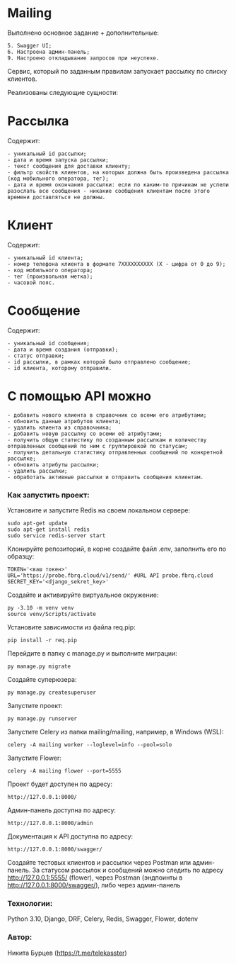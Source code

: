 # Mailing

Выполнено основное задание + дополнительные:
```
5. Swagger UI;
6. Настроена админ-панель;
9. Настроено откладывание запросов при неуспехе.
```

Сервис, который по заданным правилам запускает рассылку по списку клиентов.

Реализованы следующие сущности:
# Рассылка
Содержит:
```
- уникальный id рассылки;
- дата и время запуска рассылки;
- текст сообщения для доставки клиенту;
- фильтр свойств клиентов, на которых должна быть произведена рассылка (код мобильного оператора, тег);
- дата и время окончания рассылки: если по каким-то причинам не успели разослать все сообщения - никакие сообщения клиентам после этого времени доставляться не должны.
```

# Клиент
Содержит:
```
- уникальный id клиента;
- номер телефона клиента в формате 7XXXXXXXXXX (X - цифра от 0 до 9);
- код мобильного оператора;
- тег (произвольная метка);
- часовой пояс.
```

# Сообщение
Содержит:
```
- уникальный id сообщения;
- дата и время создания (отправки);
- статус отправки;
- id рассылки, в рамках которой было отправлено сообщение;
- id клиента, которому отправили.
```

# С помощью API можно
```
- добавить нового клиента в справочник со всеми его атрибутами;
- обновить данные атрибутов клиента;
- удалить клиента из справочника;
- добавить новую рассылку со всеми её атрибутами;
- получить общую статистику по созданным рассылкам и количеству отправленных сообщений по ним с группировкой по статусам;
- получить детальную статистику отправленных сообщений по конкретной рассылке;
- обновить атрибуты рассылки;
- удалить рассылки;
- обработать активные рассылки и отправить сообщения клиентам.
```


### Как запустить проект:

Установите и запустите Redis на своем локальном сервере:

```
sudo apt-get update
sudo apt-get install redis
sudo service redis-server start
```

Клонируйте репозиторий, в корне создайте файл .env, заполнить его по образцу:

```
TOKEN='<ваш токен>'
URL='https://probe.fbrq.cloud/v1/send/' #URL API probe.fbrq.cloud
SECRET_KEY='<django_sekret_key>'
```
Создайте и активируйте виртуальное окружение:

```
py -3.10 -m venv venv
source venv/Scripts/activate

```

Установите зависимости из файла req.pip:

```
pip install -r req.pip
```

Перейдите в папку с manage.py и выполните миграции:

```
py manage.py migrate
```

Создайте суперюзера:

```
py manage.py createsuperuser

```

Запустите проект:

```
py manage.py runserver

```

Запустите Celery из папки mailing/mailing, например, в Windows (WSL):

```
celery -A mailing worker --loglevel=info --pool=solo

```
Запустите Flower:

```
celery -A mailing flower --port=5555

```

Проект будет доступен по адресу:

```
http://127.0.0.1:8000/

```

Админ-панель доступна по адресу:

```
http://127.0.0.1:8000/admin
```

Документация к API доступна по адресу:

```
http://127.0.0.1:8000/swagger/
```

Создайте тестовых клиентов и рассылки через Postman или админ-панель.
За статусом рассылок и сообщений можно следить по адресу http://127.0.0.1:5555/ (flower), через Postman (эндпоинты в http://127.0.0.1:8000/swagger/), либо через админ-панель


### Технологии:

Python 3.10, Django, DRF, Celery, Redis, Swagger, Flower, dotenv

### Автор:

Никита Бурцев (https://t.me/telekasster)